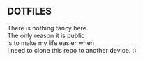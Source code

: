 ## DOTFILES

There is nothing fancy here.<br>
The only reason it is public<br>
is to make my life easier when<br>
I need to clone this repo to another device. :)
